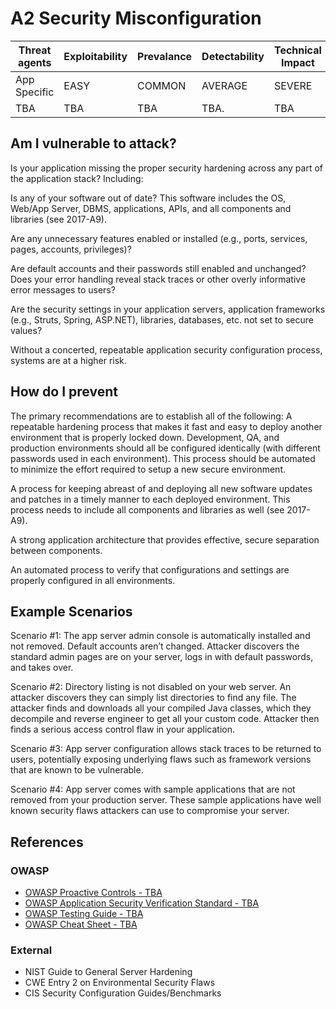 # A2 Security Misconfiguration

| Threat agents | Exploitability | Prevalance | Detectability | Technical Impact | Business Impacts |
| --- | --- | --- | --- | --- | --- |
| App Specific |  EASY | COMMON | AVERAGE | SEVERE | App Specific | 
| TBA | TBA | TBA | TBA. | TBA |

## Am I vulnerable to attack?

Is your application missing the proper security hardening across any part of the application stack? Including:

Is any of your software out of date? This software includes the OS, Web/App Server, DBMS, applications, APIs, and all components and libraries (see 2017-A9).

Are any unnecessary features enabled or installed (e.g., ports, services, pages, accounts, privileges)?

Are default accounts and their passwords still enabled and unchanged?
Does your error handling reveal stack traces or other overly informative error messages to users?

Are the security settings in your application servers, application frameworks (e.g., Struts, Spring, ASP.NET), libraries, databases, etc. not set to secure values?

Without a concerted, repeatable application security configuration process, systems are at a higher risk.

## How do I prevent

The primary recommendations are to establish all of the following:
A repeatable hardening process that makes it fast and easy to deploy another environment that is properly locked down. Development, QA, and production environments should all be configured identically (with different passwords used in each environment). This process should be automated to minimize the effort required to setup a new secure environment.

A process for keeping abreast of and deploying all new software updates and patches in a timely manner to each deployed environment. This process needs to include all components and libraries as well (see 2017-A9).

A strong application architecture that provides effective, secure separation between components.

An automated process to verify that configurations and settings are properly configured in all environments.

## Example Scenarios

Scenario #1: The app server admin console is automatically installed and not removed. Default accounts aren’t changed. Attacker discovers the standard admin pages are on your server, logs in with default passwords, and takes over.

Scenario #2: Directory listing is not disabled on your web server. An attacker discovers they can simply list directories to find any file. The attacker finds and downloads all your compiled Java classes, which they decompile and reverse engineer to get all your custom code. Attacker then finds a serious access control flaw in your application.

Scenario #3: App server configuration allows stack traces to be returned to users, potentially exposing underlying flaws such as framework versions that are known to be vulnerable.

Scenario #4: App server comes with sample applications that are not removed from your production server. These sample applications have well known security flaws attackers can use to compromise your server.

## References

### OWASP

* [OWASP Proactive Controls - TBA]()
* [OWASP Application Security Verification Standard - TBA]()
* [OWASP Testing Guide - TBA]()
* [OWASP Cheat Sheet - TBA]()

### External

* NIST Guide to General Server Hardening
* CWE Entry 2 on Environmental Security Flaws
* CIS Security Configuration Guides/Benchmarks
